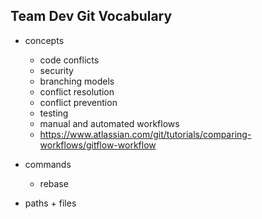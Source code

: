 ## Team Dev Git Vocabulary

- concepts
  - code conflicts
  - security
  - branching models
  - conflict resolution
  - conflict prevention
  - testing
  - manual and automated workflows
  - https://www.atlassian.com/git/tutorials/comparing-workflows/gitflow-workflow

- commands
  - rebase

- paths + files

